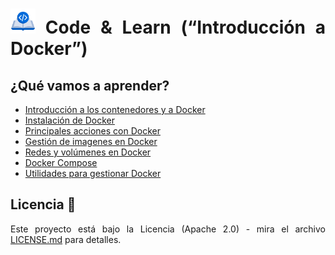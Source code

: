 <div align="justify">

# <img src=.../../../../images/coding-book.png width="40"> Code & Learn (“Introducción a Docker”)

## ¿Qué vamos a aprender?

- [Introducción a los contenedores y a Docker](ud-1)
- [Instalación de Docker](ud-2)
- [Principales acciones con Docker](ud-3)
- [Gestión de imagenes en Docker](ud-4)
- [Redes y volúmenes en Docker](ud-5)
- [Docker Compose](ud-6)
- [Utilidades para gestionar Docker](ud-7)
<!--
- [Introducción a Kubernetes]()
-->
## Licencia 📄

Este proyecto está bajo la Licencia (Apache 2.0) - mira el archivo [LICENSE.md](../../LICENSE) para detalles.

</div>